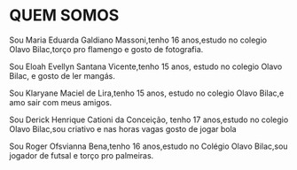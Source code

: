 # QUEM SOMOS



Sou Maria Eduarda Galdiano Massoni,tenho 16 anos,estudo no colegio Olavo Bilac,torço pro flamengo e gosto de fotografia.

Sou Eloah Evellyn Santana Vicente,tenho 15 anos, estudo no colegio Olavo Bilac, e gosto de ler mangás.

Sou Klaryane Maciel de Lira,tenho 15 anos, estudo no colegio Olavo Bilac,e amo sair com meus amigos.

Sou Derick Henrique Cationi da Conceição, tenho 17 anos,estudo no colegio Olavo Bilac,sou criativo e nas horas vagas gosto de jogar bola

Sou Roger Ofsvianna Bena,tenho 16 anos,estudo no Colégio Olavo Bilac,sou jogador de futsal e torço pro palmeiras.
